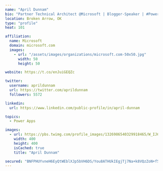 ```yaml
---
name: "April Dunnam"
bio: "Partner Technical Architect @Microsoft | Blogger-Speaker | #PowerApps, #PowerAutomate, #Office365, #SharePoint | #WIT | #Karaoke Queen"
location: Broken Arrow, OK
type: "profile"
heat: 101

affiliation:
  name: Microsoft
  domain: microsoft.com
  images:
    - url: "/assets/images/organizations/microsoft.com-50x50.jpg"
      width: 50
      height: 50

website: https://t.co/enJuiGEQZc

twitter:
  username: aprildunnam
  url: https://twitter.com/aprildunnam
  followers: 5572

linkedin:
  url: https://www.linkedin.com/public-profile/in/april-dunnam

topics:
  - Power Apps

images:
  - url: https://pbs.twimg.com/profile_images/1326986540329918465/W_IJ6Ih2_400x400.jpg
    width: 400
    height: 400
    isCached: true
    title: "April Dunnam"

secured: "BNFPHUYvneH6EyQtWEblXJp5bVH6DS/You8ATHUkIEgjTj7Na+k8VQzZoN+f5vyxL7yVZqXGGFeZ1cMu9Jijc84Tzdo/BmnA/Y3VWswfet1o/WsneRcCuzpL7f5iZhtLIq5bQhs3eoei69Y72HFbQzzASekUiM1bT7eJhdyhFzFWdTuBe38PhlK1HI+M0duxFsu3eF82FN/kQ7pglvWRI4kKDorAoPnbvkediIEZB1L5/dafEkiZyhB40eGVYu5cwlzwPjiqXWxY99eVx1TcRdp7gbWgpeG/cgkP4Ni6ijwlf7AnRB9Gr6+SEMuodrM7hjSf2OEtcjbVd+a0AnmZ+1buVcA8KDVD1+06zciszFQ4Qx5wK38DswG7G1aa6cDncUAwhXyf3BgQa/1C4HbSu9jZ+zdtIsOp7GmVLTxeC0g=;Pu3FoPlZx5Ej6noUPsUE+g=="
---
```


